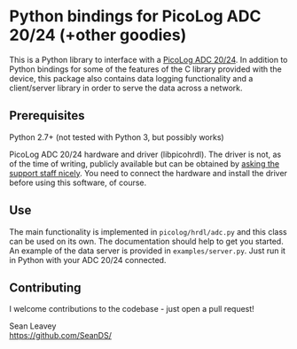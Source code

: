 # Python bindings for PicoLog ADC 20/24 (+other goodies)
This is a Python library to interface with a [PicoLog ADC 20/24](https://www.picotech.com/data-logger/adc-20-adc-24/precision-data-acquisition). In addition to Python bindings for some of the features of the C library provided with the device, this package also contains data logging functionality and a client/server library in order to serve the data across a network.

## Prerequisites
Python 2.7+ (not tested with Python 3, but possibly works)

PicoLog ADC 20/24 hardware and driver (libpicohrdl). The driver is not, as of the time of writing, publicly available but can be obtained by [asking the support staff nicely](https://www.picotech.com/support/topic21751.html). You need to connect the hardware and install the driver before using this software, of course.

## Use
The main functionality is implemented in `picolog/hrdl/adc.py` and this class can be used on its own. The documentation should help to get you started. An example of the data server is provided in `examples/server.py`. Just run it in Python with your ADC 20/24 connected.

## Contributing
I welcome contributions to the codebase - just open a pull request!

Sean Leavey  
https://github.com/SeanDS/